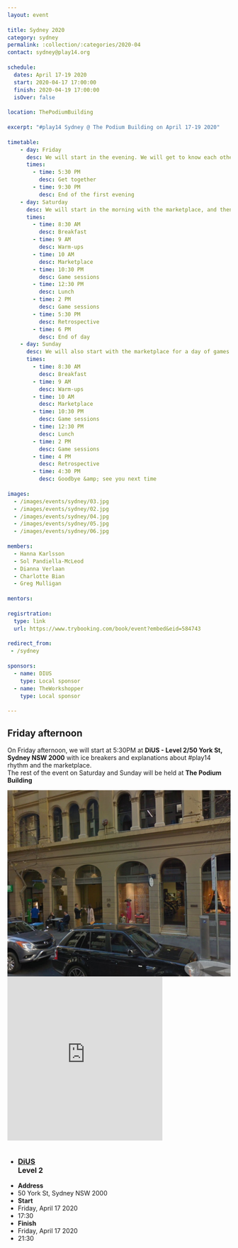 ```yaml
---
layout: event

title: Sydney 2020
category: sydney
permalink: :collection/:categories/2020-04
contact: sydney@play14.org

schedule:
  dates: April 17-19 2020
  start: 2020-04-17 17:00:00
  finish: 2020-04-19 17:00:00
  isOver: false

location: ThePodiumBuilding

excerpt: "#play14 Sydney @ The Podium Building on April 17-19 2020"

timetable:
    - day: Friday
      desc: We will start in the evening. We will get to know each other over a bit of food and drinks, and a few games.
      times:
        - time: 5:30 PM
          desc: Get together
        - time: 9:30 PM
          desc: End of the first evening
    - day: Saturday
      desc: We will start in the morning with the marketplace, and then we will play games all day long.
      times:
        - time: 8:30 AM
          desc: Breakfast
        - time: 9 AM
          desc: Warm-ups
        - time: 10 AM
          desc: Marketplace
        - time: 10:30 PM
          desc: Game sessions
        - time: 12:30 PM
          desc: Lunch
        - time: 2 PM
          desc: Game sessions
        - time: 5:30 PM
          desc: Retrospective
        - time: 6 PM
          desc: End of day
    - day: Sunday
      desc: We will also start with the marketplace for a day of games. 
      times:
        - time: 8:30 AM
          desc: Breakfast
        - time: 9 AM
          desc: Warm-ups
        - time: 10 AM
          desc: Marketplace
        - time: 10:30 PM
          desc: Game sessions
        - time: 12:30 PM
          desc: Lunch
        - time: 2 PM
          desc: Game sessions
        - time: 4 PM
          desc: Retrospective
        - time: 4:30 PM
          desc: Goodbye &amp; see you next time

images:
  - /images/events/sydney/03.jpg
  - /images/events/sydney/02.jpg
  - /images/events/sydney/04.jpg
  - /images/events/sydney/05.jpg
  - /images/events/sydney/06.jpg

members:
  - Hanna Karlsson
  - Sol Pandiella-McLeod
  - Dianna Verlaan
  - Charlotte Bian
  - Greg Mulligan

mentors:

regisrtration:
  type: link
  url: https://www.trybooking.com/book/event?embed&eid=584743

redirect_from:
 - /sydney

sponsors:
  - name: DIUS
    type: Local sponsor
  - name: TheWorkshopper
    type: Local sponsor

---
```


## Friday afternoon

<p>
  On Friday afternoon, we will start at 5:30PM at <strong>DiUS - Level 2/50 York St, Sydney NSW 2000</strong> with ice breakers and explanations about #play14 rhythm and the marketplace.<br>
  The rest of the event on Saturday and Sunday will be held at <strong>The Podium Building</strong>
</p>
<div class='row'>
  <div class='two spacing'></div>
  <!-- Images -->
  <div class='large-5 columns'>
    <div class='mod modBoxedSlider'>
      <div class='slides'>
          <div class="slide">
            <img src="/images/events/sydney/2020/DiUS.jpg" alt="" style="display:block; max-height:500px; width: auto;">
          </div>
      </div>
    </div>
  </div>
  <div class='large-3 columns'>
    <iframe src="https://www.google.com/maps/embed?pb=!1m14!1m8!1m3!1d13251.104384857585!2d151.2062828!3d-33.8696608!3m2!1i1024!2i768!4f13.1!3m3!1m2!1s0x0%3A0xa7f6d660b480fb39!2sDiUS!5e0!3m2!1sen!2slu!4v1576777675215!5m2!1sen!2slu" width="350" height="370" frameborder="0" style="border:0" allowfullscreen></iframe>
  </div>
  <div class='large-3 columns'>
    <ul class='info'>
      <li>
        <h3>
          <a href="https://www.dius.com.au/" target="_blank">
            DiUS
          </a>
          <br>
          Level 2
        </h3>
      </li>
        <li>
          <div class='spacing'></div>
          <strong>Address</strong>
        </li>
        <li>
          50 York St, Sydney NSW 2000
        </li>
        <li>
          <div class='spacing'></div>
          <strong>Start</strong>
        </li>
        <li>
          Friday, April 17 2020
        </li>
        <li>
          17:30
        </li>
        <li>
          <div class='spacing'></div>
          <strong>Finish</strong>
        </li>
        <li>
          Friday, April 17 2020
        </li>
        <li>
          21:30
        </li>
    </ul>
  </div>
</div>
